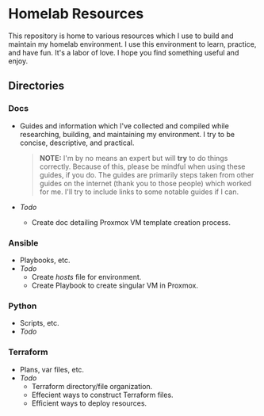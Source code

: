 # Homelab Resources
This repository is home to various resources which I use to build and maintain
my homelab environment. I use this environment to learn, practice, and have fun.
It's a labor of love. I hope you find something useful and enjoy.

## Directories
### Docs
- Guides and information which I've collected and compiled while researching,
building, and maintaining my environment. I try to be concise, descriptive,
and practical.

  > **NOTE:** I'm by no means an expert but will **try** to do things correctly. 
  Because of this, please be mindful when using these guides, if you do. 
  The guides are primarily steps taken from other guides on the internet
  (thank you to those people) which worked for me. I'll try to include links
  to some notable guides if I can.

- *Todo*
  - Create doc detailing Proxmox VM template creation process.

### Ansible
- Playbooks, etc.
- *Todo*
  - Create *hosts* file for environment.
  - Create Playbook to create singular VM in Proxmox.

### Python
- Scripts, etc.
- *Todo*

### Terraform
- Plans, var files, etc.
- *Todo*
  - Terraform directory/file organization.
  - Effecient ways to construct Terraform files.
  - Efficient ways to deploy resources.
